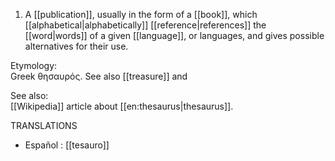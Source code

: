 1. A [[publication]], usually in the form of a [[book]], which [[alphabetical|alphabetically]] [[reference|references]] the [[word|words]] of a given [[language]], or languages, and gives possible alternatives for their use.

Etymology:<br>
Greek θησαυρός. See also [[treasure]] and 

See also:<br>
[[Wikipedia]] article about [[en:thesaurus|thesaurus]].

TRANSLATIONS

* Español : [[tesauro]]